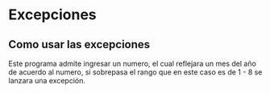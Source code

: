  # Excepciones 
 
 ## Como usar las excepciones
 Este programa admite ingresar un numero, el cual reflejara un mes del año de acuerdo al numero, si sobrepasa el rango que en este caso es de 1 - 8 se lanzara una excepción.

